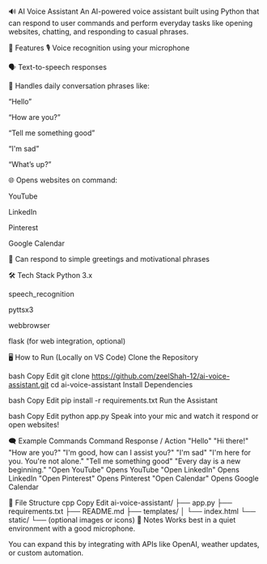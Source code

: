 🔊 AI Voice Assistant
An AI-powered voice assistant built using Python that can respond to user commands and perform everyday tasks like opening websites, chatting, and responding to casual phrases.

🚀 Features
🎙️ Voice recognition using your microphone

🗣️ Text-to-speech responses

💬 Handles daily conversation phrases like:

“Hello”

“How are you?”

“Tell me something good”

“I'm sad”

“What’s up?”

🌐 Opens websites on command:

YouTube

LinkedIn

Pinterest

Google Calendar

📆 Can respond to simple greetings and motivational phrases

🛠️ Tech Stack
Python 3.x

speech_recognition

pyttsx3

webbrowser

flask (for web integration, optional)

🖥️ How to Run (Locally on VS Code)
Clone the Repository

bash
Copy
Edit
git clone https://github.com/zeelShah-12/ai-voice-assistant.git
cd ai-voice-assistant
Install Dependencies

bash
Copy
Edit
pip install -r requirements.txt
Run the Assistant

bash
Copy
Edit
python app.py
Speak into your mic and watch it respond or open websites!

🗨️ Example Commands
Command	Response / Action
"Hello"	"Hi there!"
"How are you?"	"I'm good, how can I assist you?"
"I'm sad"	"I'm here for you. You're not alone."
"Tell me something good"	"Every day is a new beginning."
"Open YouTube"	Opens YouTube
"Open LinkedIn"	Opens LinkedIn
"Open Pinterest"	Opens Pinterest
"Open Calendar"	Opens Google Calendar

📁 File Structure
cpp
Copy
Edit
ai-voice-assistant/
├── app.py
├── requirements.txt
├── README.md
├── templates/
│   └── index.html
└── static/
    └── (optional images or icons)
📌 Notes
Works best in a quiet environment with a good microphone.

You can expand this by integrating with APIs like OpenAI, weather updates, or custom automation.
